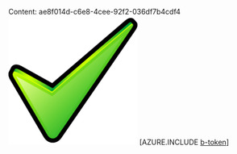 Content: ae8f014d-c6e8-4cee-92f2-036df7b4cdf4![image](99f625c8-392f-4bfe-8309-1917b60cb0b1.png)
[AZURE.INCLUDE [b-token](a06a16f4-4921-4d8b-82cc-2c50a97bb8f9.md)]
